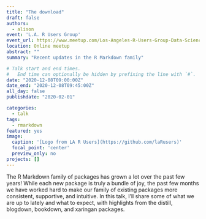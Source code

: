 ```yaml
---
title: "The download"
draft: false
authors: 
  - alison
event: 'L.A. R Users Group'
event_url: https://www.meetup.com/Los-Angeles-R-Users-Group-Data-Science/events/274931810
location: Online meetup
abstract: ""
summary: "Recent updates in the R Markdown family"

# Talk start and end times.
#   End time can optionally be hidden by prefixing the line with `#`.
date: "2020-12-08T09:00:00Z"
date_end: "2020-12-08T09:45:00Z"
all_day: false
publishdate: "2020-02-01"

categories:
  - talk
tags:
  - rmarkdown
featured: yes
image:
  caption: '[Logo from LA R Users](https://github.com/laRusers)'
  focal_point: 'center'
  preview_only: no
projects: []
---
```


The R Markdown family of packages has grown a lot over the past few years! While each new package is truly a bundle of joy, the past few months we have worked hard to make our family of existing packages more consistent, supportive, and intuitive. In this talk, I’ll share some of what we are up to lately and what to expect, with highlights from the distill, blogdown, bookdown, and xaringan packages.
